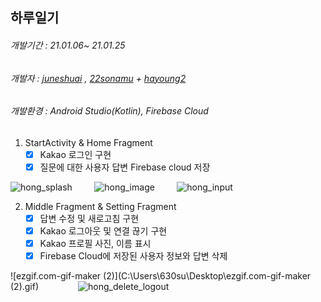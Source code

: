 ## 하루일기 

######				개발기간 : 21.01.06~ 21.01.25

###### 				개발자 :  [juneshuai](https://github.com/juneshuai) , [22sonamu](https://github.com/22sonamu)  + [hayoung2](https://github.com/hayoung2) 

######  			개발환경 : Android Studio(Kotlin), Firebase Cloud



1. StartActivity & Home Fragment
   - [x] Kakao  로그인 구현
   - [x] 질문에 대한 사용자 답변 Firebase cloud  저장

![hong_splash](C:\Users\630su\Desktop\hong_splash.gif) &nbsp; &nbsp; &nbsp; &nbsp; ![hong_image](C:\Users\630su\Desktop\hong_image.gif) &nbsp; &nbsp; &nbsp; &nbsp; ![hong_input](C:\Users\630su\Desktop\hong_input.gif) 

2. Middle Fragment & Setting Fragment 
   - [x] 답변 수정 및 새로고침 구현
   - [x] Kakao 로그아웃 및 연결 끊기 구현 
   - [x] Kakao 프로필 사진, 이름 표시
   - [x] Firebase Cloud에 저장된 사용자 정보와 답변 삭제

![ezgif.com-gif-maker (2)](C:\Users\630su\Desktop\ezgif.com-gif-maker (2).gif) &nbsp; &nbsp; &nbsp; &nbsp;&nbsp; &nbsp; &nbsp; &nbsp;  ![hong_delete_logout](C:\Users\630su\Desktop\hong_delete_logout.gif)  

 









